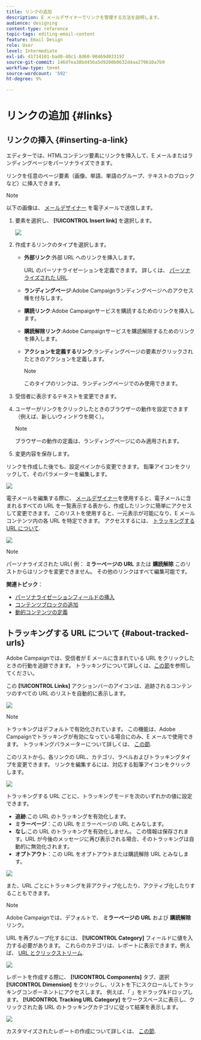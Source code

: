 ```yaml
---
title: リンクの追加
description: E メールデザイナーでリンクを管理する方法を説明します。
audience: designing
content-type: reference
topic-tags: editing-email-content
feature: Email Design
role: User
level: Intermediate
exl-id: d1714101-bad0-40c1-8d60-90469d033197
source-git-commit: 146dfea38bd456a5d9200b0632d4aa279b10a7b9
workflow-type: tm+mt
source-wordcount: '592'
ht-degree: 9%

---
```


# リンクの追加 {#links}

## リンクの挿入 {#inserting-a-link}

エディターでは、HTMLコンテンツ要素にリンクを挿入して、E メールまたはランディングページをパーソナライズできます。

リンクを任意のページ要素（画像、単語、単語のグループ、テキストのブロックなど）に挿入できます。

>[!NOTE]
>
>以下の画像は、 [メールデザイナー](../../designing/using/designing-content-in-adobe-campaign.md) を電子メールで送信します。

1. 要素を選択し、 **[!UICONTROL Insert link]** を選択します。

   ![](assets/des_insert_link.png)

1. 作成するリンクのタイプを選択します。

   * **外部リンク**:外部 URL へのリンクを挿入します。

      URL のパーソナライゼーションを定義できます。 詳しくは、 [パーソナライズされた URL](personalization.md#personalizing-urls).

   * **ランディングページ**:Adobe Campaignランディングページへのアクセス権を付与します。
   * **購読リンク**:Adobe Campaignサービスを購読するためのリンクを挿入します。
   * **購読解除リンク**:Adobe Campaignサービスを購読解除するためのリンクを挿入します。
   * **アクションを定義するリンク**:ランディングページの要素がクリックされたときのアクションを定義します。

      >[!NOTE]
      >
      >このタイプのリンクは、ランディングページでのみ使用できます。

1. 受信者に表示するテキストを変更できます。
1. ユーザーがリンクをクリックしたときのブラウザーの動作を設定できます（例えば、新しいウィンドウを開く）。

   >[!NOTE]
   >
   >ブラウザーの動作の定義は、ランディングページにのみ適用されます。

1. 変更内容を保存します。

リンクを作成した後でも、設定ペインから変更できます。 鉛筆アイコンをクリックして、そのパラメーターを編集します。

![](assets/des_link_edit.png)

電子メールを編集する際に、 [メールデザイナー](../../designing/using/designing-content-in-adobe-campaign.md)を使用すると、電子メールに含まれるすべての URL を一覧表示する表から、作成したリンクに簡単にアクセスして変更できます。 このリストを使用すると、一元表示が可能になり、E メールコンテンツ内の各 URL を特定できます。 アクセスするには、 [トラッキングする URL について](#about-tracked-urls).

![](assets/des_link_list.png)

>[!NOTE]
>
>パーソナライズされた URL( 例： **ミラーページの URL** または **購読解除** このリストからはリンクを変更できません。 その他のリンクはすべて編集可能です。

**関連トピック**：

* [パーソナライゼーションフィールドの挿入](../../designing/using/personalization.md#inserting-a-personalization-field)
* [コンテンツブロックの追加](../../designing/using/personalization.md#adding-a-content-block)
* [動的コンテンツの定義](../../designing/using/personalization.md#defining-dynamic-content-in-an-email)

## トラッキングする URL について {#about-tracked-urls}

Adobe Campaignでは、受信者が E メールに含まれている URL をクリックしたときの行動を追跡できます。 トラッキングについて詳しくは、[この節](../../sending/using/tracking-messages.md#about-tracking)を参照してください。

この **[!UICONTROL Links]** アクションバーのアイコンは、追跡されるコンテンツのすべての URL のリストを自動的に表示します。

![](assets/des_links.png)

>[!NOTE]
>
>トラッキングはデフォルトで有効化されています。 この機能は、Adobe Campaignでトラッキングが有効になっている場合にのみ、E メールで使用できます。 トラッキングパラメーターについて詳しくは、 [この節](../../administration/using/configuring-email-channel.md#tracking-parameters).

このリストから、各リンクの URL、カテゴリ、ラベルおよびトラッキングタイプを変更できます。 リンクを編集するには、対応する鉛筆アイコンをクリックします。

![](assets/des_links_tracking.png)

トラッキングする URL ごとに、トラッキングモードを次のいずれかの値に設定できます。

* **追跡**:この URL のトラッキングを有効化します。
* **ミラーページ**：この URL をミラーページの URL とみなします。
* **なし**:この URL のトラッキングを有効化しません。 この情報は保存されます。URL が今後のメッセージに再び表示される場合、そのトラッキングは自動的に無効化されます。
* **オプトアウト**：この URL をオプトアウトまたは購読解除 URL とみなします。

![](assets/des_link_tracking_type.png)

また、URL ごとにトラッキングを非アクティブ化したり、アクティブ化したりすることもできます。

>[!NOTE]
>
>Adobe Campaignでは、デフォルトで、 **ミラーページの URL** および **購読解除** リンク。

URL を再グループ化するには、 **[!UICONTROL Category]** フィールドに値を入力する必要があります。 これらのカテゴリは、レポートに表示できます。例えば、 [URL とクリックストリーム](../../reporting/using/urls-and-click-streams.md).

![](assets/des_link_tracking_category.png)

レポートを作成する際に、 **[!UICONTROL Components]** タブ、選択 **[!UICONTROL Dimension]** をクリックし、リストを下にスクロールしてトラッキングコンポーネントにアクセスします。 例えば、「 」をドラッグ&amp;ドロップします。 **[!UICONTROL Tracking URL Category]** をワークスペースに表示し、クリックされた各 URL のトラッキングカテゴリに従って結果を表示します。

![](assets/des_link_tracking_report.png)

カスタマイズされたレポートの作成について詳しくは、 [この節](../../reporting/using/about-dynamic-reports.md).
